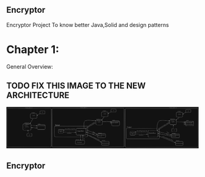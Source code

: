 ## Encryptor

Encryptor Project To know better Java,Solid and design patterns

# Chapter 1:
General Overview:
## TODO FIX THIS IMAGE TO THE NEW ARCHITECTURE
![img.png](src/main/resources/images/chapter-1-overview.png)
## Encryptor